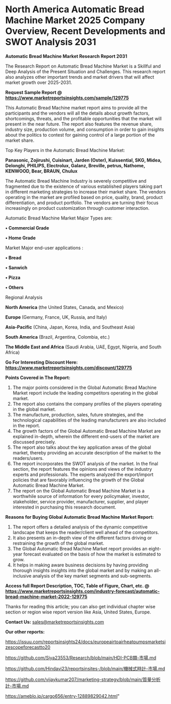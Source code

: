 # North America Automatic Bread Machine Market 2025 Company Overview, Recent Developments and SWOT Analysis 2031

<strong>Automatic Bread Machine Market Research Report 2031</strong>

The Research Report on Automatic Bread Machine Market is a Skillful and Deep Analysis of the Present Situation and Challenges. This research report also analyzes other important trends and market drivers that will affect market growth over 2025-2031.

<strong>Request Sample Report @ <a href=https://www.marketreportsinsights.com/sample/129775>https://www.marketreportsinsights.com/sample/129775</a></strong>

This Automatic Bread Machine market report aims to provide all the participants and the vendors will all the details about growth factors, shortcomings, threats, and the profitable opportunities that the market will present in the near future. The report also features the revenue share, industry size, production volume, and consumption in order to gain insights about the politics to contest for gaining control of a large portion of the market share.

Top Key Players in the Automatic Bread Machine Market:

<strong>Panasonic, Zojirushi, Cuisinart, Jarden (Oster), Kuissential, SKG, Midea, Delonghi, PHILIPS, Electrolux, Galanz, Breville, petrus, Nathome, KENWOOD, Bear, BRAUN, Chulux</strong>

The Automatic Bread Machine Industry is severely competitive and fragmented due to the existence of various established players taking part in different marketing strategies to increase their market share. The vendors operating in the market are profiled based on price, quality, brand, product differentiation, and product portfolio. The vendors are turning their focus increasingly on product customization through customer interaction.

Automatic Bread Machine Market Major Types are:

<strong>• Commercial Grade

• Home Grade</strong>

Market Major end-user applications :

<strong>• Bread

• Sanwich

• Pizza

• Others</strong>

Regional Analysis

</u><strong><b>North America</b></strong> (the United States, Canada, and Mexico)

<strong><b>Europe </b></strong>(Germany, France, UK, Russia, and Italy)

<strong><b>Asia-Pacific</b></strong> (China, Japan, Korea, India, and Southeast Asia)

<strong><b>South America</b></strong> (Brazil, Argentina, Colombia, etc.)

<strong><b>The Middle East and Africa</b></strong> (Saudi Arabia, UAE, Egypt, Nigeria, and South Africa)

<strong>Go For Interesting Discount Here: <a href=https://www.marketreportsinsights.com/discount/129775>https://www.marketreportsinsights.com/discount/129775</a></strong>

<strong>Points Covered in The Report:</strong>
<ol>
  <li>The major points considered in the Global Automatic Bread Machine Market report include the leading competitors operating in the global market.</li>
  <li>The report also contains the company profiles of the players operating in the global market.</li>
  <li>The manufacture, production, sales, future strategies, and the technological capabilities of the leading manufacturers are also included in the report.</li>
  <li>The growth factors of the Global Automatic Bread Machine Market are explained in-depth, wherein the different end-users of the market are discussed precisely.</li>
  <li>The report also talks about the key application areas of the global market, thereby providing an accurate description of the market to the readers/users.</li>
  <li>The report incorporates the SWOT analysis of the market. In the final section, the report features the opinions and views of the industry experts and professionals. The experts analyzed the export/import policies that are favorably influencing the growth of the Global Automatic Bread Machine Market.</li>
  <li>The report on the Global Automatic Bread Machine Market is a worthwhile source of information for every policymaker, investor, stakeholder, service provider, manufacturer, supplier, and player interested in purchasing this research document.</li>
</ol>
<strong>Reasons for Buying Global Automatic Bread Machine Market Report:</strong>

<ol>
  <li>The report offers a detailed analysis of the dynamic competitive landscape that keeps the reader/client well ahead of the competitors.</li>
  <li>It also presents an in-depth view of the different factors driving or restraining the growth of the global market.</li>
  <li>The Global Automatic Bread Machine Market report provides an eight-year forecast evaluated on the basis of how the market is estimated to grow.</li>
  <li>It helps in making aware business decisions by having providing thorough insights insights into the global market and by making an all-inclusive analysis of the key market segments and sub-segments.</li>
</ol>
<strong>Access full Report Description, TOC, Table of Figure, Chart, etc. @ <a href=https://www.marketreportsinsights.com/industry-forecast/automatic-bread-machine-market-2022-129775>https://www.marketreportsinsights.com/industry-forecast/automatic-bread-machine-market-2022-129775</a></strong>


Thanks for reading this article; you can also get individual chapter wise section or region wise report version like Asia, United States, Europe.

<strong>Contact Us:</strong>
sales@marketreportsinsights.com

<strong>Our other reports:</strong>

<a href=https://issuu.com/reportsinsights24/docs/europeairtoairheatpumpsmarketsizescopeforecastto20>https://issuu.com/reportsinsights24/docs/europeairtoairheatpumpsmarketsizescopeforecastto20</a>

<a href=https://github.com/Siya23553/Research/blob/main/HDI-PCB類-市場.md>https://github.com/Siya23553/Research/blob/main/HDI-PCB類-市場.md</a>

<a href=https://github.com/Hindavi23/reportsinsites-/blob/main/機械式時計-市場.md>https://github.com/Hindavi23/reportsinsites-/blob/main/機械式時計-市場.md</a>

<a href=https://github.com/vijaykumar207/marketing-strategy/blob/main/質量分析計-市場.md>https://github.com/vijaykumar207/marketing-strategy/blob/main/質量分析計-市場.md</a>

<a href=https://ameblo.jp/cargo656/entry-12889829042.html>https://ameblo.jp/cargo656/entry-12889829042.html</a>"
